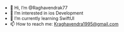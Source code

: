 - 👋 Hi, I’m @Raghavendrak77
- 👀 I’m interested in ios Development
- 🌱 I’m currently learning SwiftUI
- 📫 How to reach me: Kraghavendra1995@gmail.com

<!---
Raghavendrak77/Raghavendrak77 is a ✨ special ✨ repository because its `README.md` (this file) appears on your GitHub profile.
You can click the Preview link to take a look at your changes.
--->

